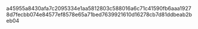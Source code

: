 a45955a8430afa7c2095334e1aa5812803c588016a6c71c41590fb6aaa19278d7fecbb074e84577ef8578e65a71bed7639921610d16278cb7d81ddbeab2beb04
